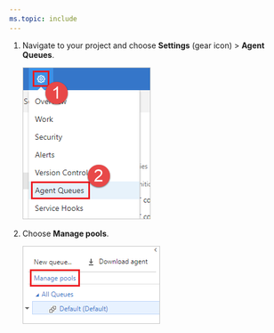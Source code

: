 ```yaml
---
ms.topic: include
---
```


1. Navigate to your project and choose **Settings** (gear icon) > **Agent Queues**. 

   ![Choose settings, Agent Queues](../../media/agent-pools-tab/settings-agent-queues-2018.png)

1. Choose **Manage pools**.

   ![Choose Manage pools](../../media/agent-pools-tab/manage-pools-2018.png)

